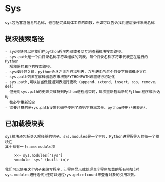 # Sys
	sys包括富含信息的名称，也包括完成具体工作的函数，例如可以告诉我们底层操作系统名称

## 模块搜索路径
	- sys模块可以使我们在python程序内部或者交互地查看模块搜索路径。
	- sys.path是一个由目录名称字符串组成的列表，每个目录名称字符串代表正在运行的Python
	  解释器的真正的搜索路径。
	- sys模块导入时，python会从左向右扫描列表，在列表中的每个目录下搜索模块文件
	- sys.path列表在解释器启东市根据PYTHONPATH设置进行初始化
	- sys.path,可以被当做普通列表进行更改（append、extend、insert、pop、remove、del)
	  但是对sys.path的更改只维持到Python进程结束时，每次重新启动新的Python程序或会话时
	  都必学重新设定
	- 需要注意的是sys.path设置代码中使用了原始字符串常量。python使用\\来表示\。

## 已加载模块表
	sys模块还包括嵌入解释器的钩子。sys.modules是一个字典，Python进程所导入的每一个模块在
	其中都有一个name:module项

		>>> sys.modules['sys']
		<module 'sys' (built-in)>

	我们可以使用这个钩子来编写程序，让程序显示或处理某个程序加载的所有模块(对sys.modules进行迭代)还可以通过sys.getrefcount来查看对象的引用次数。


